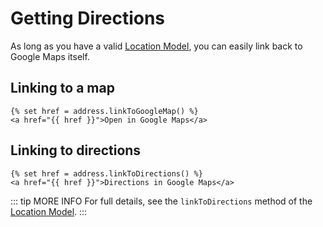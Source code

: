 # Getting Directions

As long as you have a valid [Location Model](/models/location-model/), you can easily link back to Google Maps itself.

## Linking to a map

```twig
{% set href = address.linkToGoogleMap() %}
<a href="{{ href }}">Open in Google Maps</a>
```

## Linking to directions

```twig
{% set href = address.linkToDirections() %}
<a href="{{ href }}">Directions in Google Maps</a>
```

::: tip MORE INFO
For full details, see the `linkToDirections` method of the [Location Model](/models/location-model/#linktodirections-options).
:::
